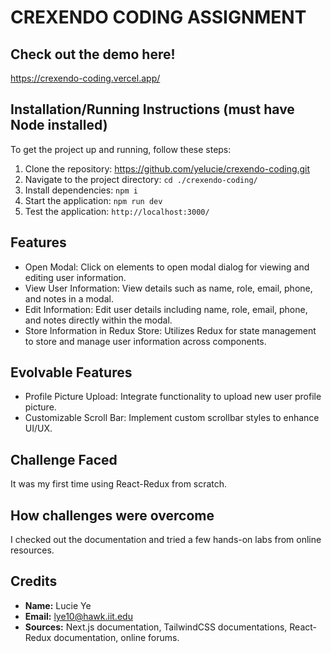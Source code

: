 # CREXENDO CODING ASSIGNMENT

## Check out the demo here!
https://crexendo-coding.vercel.app/

## Installation/Running Instructions (must have Node installed)
To get the project up and running, follow these steps:
1. Clone the repository: https://github.com/yelucie/crexendo-coding.git
2. Navigate to the project directory: `cd ./crexendo-coding/`
3. Install dependencies: `npm i`
4. Start the application: `npm run dev`
5. Test the application: `http://localhost:3000/`

## Features
- Open Modal: Click on elements to open modal dialog for viewing and editing user information.
- View User Information: View details such as name, role, email, phone, and notes in a modal.
- Edit Information: Edit user details including name, role, email, phone, and notes directly within the modal.
- Store Information in Redux Store: Utilizes Redux for state management to store and manage user information across components.

## Evolvable Features
- Profile Picture Upload: Integrate functionality to upload new user profile picture.
- Customizable Scroll Bar: Implement custom scrollbar styles to enhance UI/UX.

## Challenge Faced
It was my first time using React-Redux from scratch.

## How challenges were overcome
I checked out the documentation and tried a few hands-on labs from online resources.

## Credits
- **Name:** Lucie Ye
- **Email:** lye10@hawk.iit.edu
- **Sources:** Next.js documentation, TailwindCSS documentations, React-Redux documentation, online forums.

